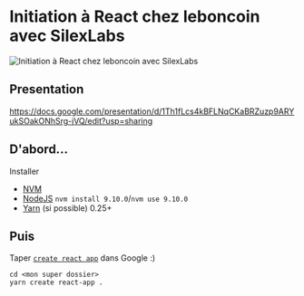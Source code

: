 # Initiation à React chez leboncoin avec SilexLabs

![Initiation à React chez leboncoin avec SilexLabs](https://secure.meetupstatic.com/photos/event/7/1/0/9/highres_474928937.jpeg)

## Presentation
https://docs.google.com/presentation/d/1Th1fLcs4kBFLNqCKaBRZuzp9ARYukSOakONhSrg-jVQ/edit?usp=sharing

## D'abord...

Installer
* [NVM](https://github.com/creationix/nvm#installation)
* [NodeJS](https://nodejs.org) `nvm install 9.10.0`/`nvm use 9.10.0`
* [Yarn](https://yarnpkg.com) (si possible) 0.25+

## Puis

Taper [`create react app`](https://github.com/facebook/create-react-app) dans Google :)

```
cd <mon super dossier>
yarn create react-app .
```
